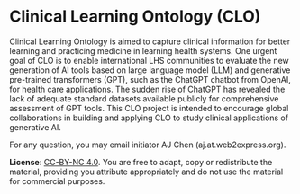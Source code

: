 # Clinical Learning Ontology (CLO)

Clinical Learning Ontology is aimed to capture clinical information for better learning and practicing medicine in learning health systems. One urgent goal of CLO is to enable international LHS communities to evaluate the new generation of AI tools based on large language model (LLM) and generative pre-trained transformers (GPT), such as the ChatGPT chatbot from OpenAI, for health care applications. The sudden rise of ChatGPT has revealed the lack of adequate standard datasets available publicly for comprehensive assessment of GPT tools. This CLO project is intended to encourage global collaborations in building and applying CLO to study clinical applications of generative AI.      

For any question, you may email initiator AJ Chen (aj.at.web2express.org).

**License**: [CC-BY-NC 4.0](https://creativecommons.org/licenses/by-nc/4.0/). You are free to adapt, copy or redistribute the material, providing you attribute appropriately and do not use the material for commercial purposes.
